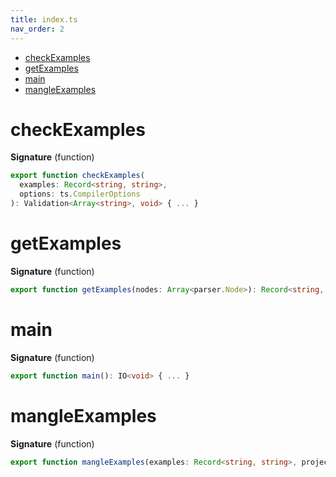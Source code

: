 ```yaml
---
title: index.ts
nav_order: 2
---
```


<!-- START doctoc generated TOC please keep comment here to allow auto update -->
<!-- DON'T EDIT THIS SECTION, INSTEAD RE-RUN doctoc TO UPDATE -->


- [checkExamples](#checkexamples)
- [getExamples](#getexamples)
- [main](#main)
- [mangleExamples](#mangleexamples)

<!-- END doctoc generated TOC please keep comment here to allow auto update -->

# checkExamples

**Signature** (function)

```ts
export function checkExamples(
  examples: Record<string, string>,
  options: ts.CompilerOptions
): Validation<Array<string>, void> { ... }
```

# getExamples

**Signature** (function)

```ts
export function getExamples(nodes: Array<parser.Node>): Record<string, string> { ... }
```

# main

**Signature** (function)

```ts
export function main(): IO<void> { ... }
```

# mangleExamples

**Signature** (function)

```ts
export function mangleExamples(examples: Record<string, string>, projectName: string): Record<string, string> { ... }
```
